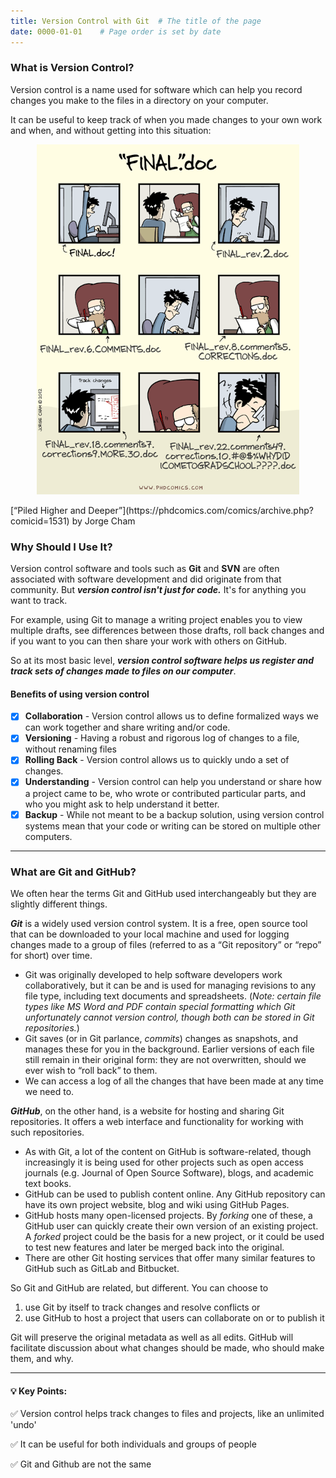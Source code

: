 ```yaml
---
title: Version Control with Git  # The title of the page
date: 0000-01-01    # Page order is set by date
---
```


### What is Version Control?
Version control is a name used for software which can help you record changes you make to the files in a directory on your computer.

It can be useful to keep track of when you made changes to your own work and when, and without getting into this situation:

<p align="center">
  <img src="./assets/images/phdcomics_final.png">
</p>
[“Piled Higher and Deeper”](https://phdcomics.com/comics/archive.php?comicid=1531) by Jorge Cham

### Why Should I Use It?
Version control software and tools such as __Git__ and __SVN__ are often associated with software development and did originate from that community. But __*version control isn't just for code.*__ It's for anything you want to track.

For example, using Git to manage a writing project enables you to view multiple drafts, see differences between those drafts, roll back changes
and if you want to you can then share your work with others on GitHub.

So at its most basic level, __*version control software helps us register and track sets of changes made to files on our computer*__.


#### Benefits of using version control
- [x] __Collaboration__ - Version control allows us to define formalized ways we can work together and share writing and/or code.
- [x] __Versioning__ - Having a robust and rigorous log of changes to a file, without renaming files
- [x] __Rolling Back__ - Version control allows us to quickly undo a set of changes.
- [x] __Understanding__ - Version control can help you understand or share how a project came to be, who wrote or contributed particular parts, and who you might ask to help understand it better.
- [x] __Backup__ - While not meant to be a backup solution, using version control systems mean that your code or writing can be stored on multiple other computers.

***

### What are Git and GitHub?
We often hear the terms Git and GitHub used interchangeably but they are slightly different things.

**_Git_** is a widely used version control system. It is a free, open source tool that can be downloaded to your local machine and used for logging changes made to a group of files (referred to as a “Git repository” or “repo” for short) over time.

* Git was originally developed to help software developers work collaboratively, but it can be and is used for managing revisions to any file type, including text documents and spreadsheets. (_Note: certain file types like MS Word and PDF contain special formatting which Git unfortunately cannot version control, though both can be stored in Git repositories._)
* Git saves (or in Git parlance, _commits_) changes as snapshots, and manages these for you in the background. Earlier versions of each file still remain in their original form: they are not overwritten, should we ever wish to “roll back” to them.
* We can access a log of all the changes that have been made at any time we need to.

**_GitHub_**, on the other hand, is a website for hosting and sharing Git repositories. It offers a web interface and functionality for working with such repositories.

* As with Git, a lot of the content on GitHub is software-related, though increasingly it is being used for other projects such as open access journals (e.g. Journal of Open Source Software), blogs, and academic text books.
* GitHub can be used to publish content online. Any GitHub repository can have its own project website, blog and wiki using GitHub Pages.
* GitHub hosts many open-licensed projects. By _forking_ one of these, a GitHub user can quickly create their own version of an existing project. A _forked_ project could be the basis for a new project, or it could be used to test new features and later be merged back into the original.
* There are other Git hosting services that offer many similar features to GitHub such as GitLab and Bitbucket.

So Git and GitHub are related, but different. You can choose to
1. use Git by itself to track changes and resolve conflicts or
2. use GitHub to host a project that users can collaborate on or to publish it

Git will preserve the original metadata as well as all edits. GitHub will facilitate discussion about what changes should be made, who should make them, and why.

***

#### 💡 Key Points:

✅ Version control helps track changes to files and projects, like an unlimited 'undo'

✅ It can be useful for both individuals and groups of people

✅ Git and Github are not the same
